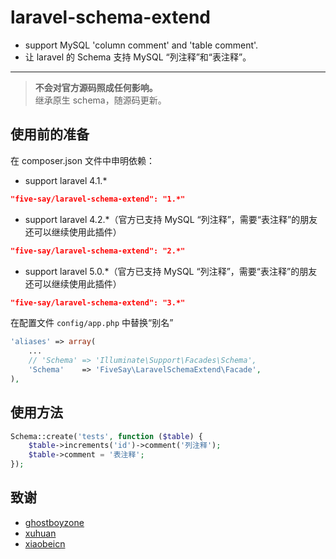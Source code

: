 laravel-schema-extend
=====================

- support MySQL 'column comment' and 'table comment'.
- 让 laravel 的 Schema 支持 MySQL “列注释”和“表注释”。

---

> **不会对官方源码照成任何影响。**  
> 继承原生 schema，随源码更新。  


## 使用前的准备

在 composer.json 文件中申明依赖：

* support laravel 4.1.*
```json
"five-say/laravel-schema-extend": "1.*"
```

* support laravel 4.2.*（官方已支持 MySQL “列注释”，需要“表注释”的朋友还可以继续使用此插件）
```json
"five-say/laravel-schema-extend": "2.*"
```

* support laravel 5.0.*（官方已支持 MySQL “列注释”，需要“表注释”的朋友还可以继续使用此插件）
```json
"five-say/laravel-schema-extend": "3.*"
```


在配置文件 `config/app.php` 中替换“别名”

```php
'aliases' => array(
    ...
    // 'Schema' => 'Illuminate\Support\Facades\Schema',
    'Schema'    => 'FiveSay\LaravelSchemaExtend\Facade',
),
```

## 使用方法

```php
Schema::create('tests', function ($table) {
    $table->increments('id')->comment('列注释');
    $table->comment = '表注释';
});
```

## 致谢

- [ghostboyzone](https://github.com/ghostboyzone)
- [xuhuan](https://github.com/xuhuan)
- [xiaobeicn](https://github.com/xiaobeicn)

